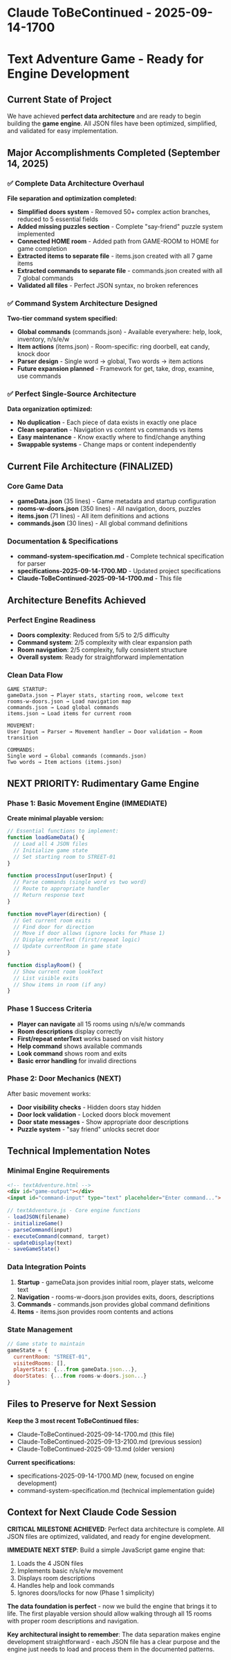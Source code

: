 # Claude ToBeContinued - 2025-09-14-1700
# Text Adventure Game - Ready for Engine Development

## Current State of Project

We have achieved **perfect data architecture** and are ready to begin building the **game engine**. All JSON files have been optimized, simplified, and validated for easy implementation.

## Major Accomplishments Completed (September 14, 2025)

### ✅ Complete Data Architecture Overhaul
**File separation and optimization completed:**
- **Simplified doors system** - Removed 50+ complex action branches, reduced to 5 essential fields
- **Added missing puzzles section** - Complete "say-friend" puzzle system implemented
- **Connected HOME room** - Added path from GAME-ROOM to HOME for game completion
- **Extracted items to separate file** - items.json created with all 7 game items
- **Extracted commands to separate file** - commands.json created with all 7 global commands
- **Validated all files** - Perfect JSON syntax, no broken references

### ✅ Command System Architecture Designed
**Two-tier command system specified:**
- **Global commands** (commands.json) - Available everywhere: help, look, inventory, n/s/e/w
- **Item actions** (items.json) - Room-specific: ring doorbell, eat candy, knock door
- **Parser design** - Single word → global, Two words → item actions
- **Future expansion planned** - Framework for get, take, drop, examine, use commands

### ✅ Perfect Single-Source Architecture
**Data organization optimized:**
- **No duplication** - Each piece of data exists in exactly one place
- **Clean separation** - Navigation vs content vs commands vs items
- **Easy maintenance** - Know exactly where to find/change anything
- **Swappable systems** - Change maps or content independently

## Current File Architecture (FINALIZED)

### Core Game Data
- **gameData.json** (35 lines) - Game metadata and startup configuration
- **rooms-w-doors.json** (350 lines) - All navigation, doors, puzzles
- **items.json** (71 lines) - All item definitions and actions
- **commands.json** (30 lines) - All global command definitions

### Documentation & Specifications
- **command-system-specification.md** - Complete technical specification for parser
- **specifications-2025-09-14-1700.MD** - Updated project specifications
- **Claude-ToBeContinued-2025-09-14-1700.md** - This file

## Architecture Benefits Achieved

### Perfect Engine Readiness
- **Doors complexity**: Reduced from 5/5 to 2/5 difficulty
- **Command system**: 2/5 complexity with clear expansion path
- **Room navigation**: 2/5 complexity, fully consistent structure
- **Overall system**: Ready for straightforward implementation

### Clean Data Flow
```
GAME STARTUP:
gameData.json → Player stats, starting room, welcome text
rooms-w-doors.json → Load navigation map
commands.json → Load global commands
items.json → Load items for current room

MOVEMENT:
User Input → Parser → Movement handler → Door validation → Room transition

COMMANDS:
Single word → Global commands (commands.json)
Two words → Item actions (items.json)
```

## NEXT PRIORITY: Rudimentary Game Engine

### Phase 1: Basic Movement Engine (IMMEDIATE)
**Create minimal playable version:**

```javascript
// Essential functions to implement:
function loadGameData() {
  // Load all 4 JSON files
  // Initialize game state
  // Set starting room to STREET-01
}

function processInput(userInput) {
  // Parse commands (single word vs two word)
  // Route to appropriate handler
  // Return response text
}

function movePlayer(direction) {
  // Get current room exits
  // Find door for direction
  // Move if door allows (ignore locks for Phase 1)
  // Display enterText (first/repeat logic)
  // Update currentRoom in game state
}

function displayRoom() {
  // Show current room lookText
  // List visible exits
  // Show items in room (if any)
}
```

### Phase 1 Success Criteria
- **Player can navigate** all 15 rooms using n/s/e/w commands
- **Room descriptions** display correctly
- **First/repeat enterText** works based on visit history
- **Help command** shows available commands
- **Look command** shows room and exits
- **Basic error handling** for invalid directions

### Phase 2: Door Mechanics (NEXT)
After basic movement works:
- **Door visibility checks** - Hidden doors stay hidden
- **Door lock validation** - Locked doors block movement
- **Door state messages** - Show appropriate door descriptions
- **Puzzle system** - "say friend" unlocks secret door

## Technical Implementation Notes

### Minimal Engine Requirements
```html
<!-- textAdventure.html -->
<div id="game-output"></div>
<input id="command-input" type="text" placeholder="Enter command...">
```

```javascript
// textAdventure.js - Core engine functions
- loadJSON(filename)
- initializeGame()
- parseCommand(input)
- executeCommand(command, target)
- updateDisplay(text)
- saveGameState()
```

### Data Integration Points
1. **Startup** - gameData.json provides initial room, player stats, welcome text
2. **Navigation** - rooms-w-doors.json provides exits, doors, descriptions
3. **Commands** - commands.json provides global command definitions
4. **Items** - items.json provides room contents and actions

### State Management
```javascript
// Game state to maintain
gameState = {
  currentRoom: "STREET-01",
  visitedRooms: [],
  playerStats: {...from gameData.json...},
  doorStates: {...from rooms-w-doors.json...}
}
```

## Files to Preserve for Next Session

**Keep the 3 most recent ToBeContinued files:**
- Claude-ToBeContinued-2025-09-14-1700.md (this file)
- Claude-ToBeContinued-2025-09-13-2100.md (previous session)
- Claude-ToBeContinued-2025-09-13.md (older version)

**Current specifications:**
- specifications-2025-09-14-1700.MD (new, focused on engine development)
- command-system-specification.md (technical implementation guide)

## Context for Next Claude Code Session

**CRITICAL MILESTONE ACHIEVED**: Perfect data architecture is complete. All JSON files are optimized, validated, and ready for engine development.

**IMMEDIATE NEXT STEP**: Build a simple JavaScript game engine that:
1. Loads the 4 JSON files
2. Implements basic n/s/e/w movement
3. Displays room descriptions
4. Handles help and look commands
5. Ignores doors/locks for now (Phase 1 simplicity)

**The data foundation is perfect** - now we build the engine that brings it to life. The first playable version should allow walking through all 15 rooms with proper room descriptions and navigation.

**Key architectural insight to remember**: The data separation makes engine development straightforward - each JSON file has a clear purpose and the engine just needs to load and process them in the documented patterns.